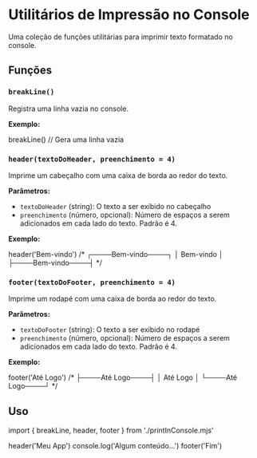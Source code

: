 
# Utilitários de Impressão no Console

Uma coleção de funções utilitárias para imprimir texto formatado no console.

## Funções

### `breakLine()`

Registra uma linha vazia no console.

**Exemplo:**

breakLine() 
// Gera uma linha vazia


### `header(textoDoHeader, preenchimento = 4)`

Imprime um cabeçalho com uma caixa de borda ao redor do texto.

**Parâmetros:**
- `textoDoHeader` (string): O texto a ser exibido no cabeçalho
- `preenchimento` (número, opcional): Número de espaços a serem adicionados em cada lado do texto. Padrão é 4.

**Exemplo:**

header('Bem-vindo')
/*
┌────Bem-vindo────┐
│    Bem-vindo    │
├────Bem-vindo────┤
*/


### `footer(textoDoFooter, preenchimento = 4)`

Imprime um rodapé com uma caixa de borda ao redor do texto.

**Parâmetros:**
- `textoDoFooter` (string): O texto a ser exibido no rodapé
- `preenchimento` (número, opcional): Número de espaços a serem adicionados em cada lado do texto. Padrão é 4.

**Exemplo:**

footer('Até Logo')
/*
├────Até Logo────┤
│    Até Logo    │
└────Até Logo────┘
*/


## Uso


import { breakLine, header, footer } from './printInConsole.mjs'

header('Meu App')
console.log('Algum conteúdo...')
footer('Fim')
